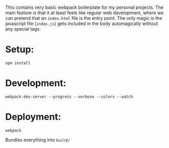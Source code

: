 This contains very basic webpack boilerplate for my personal projects. The main feature is that it at least feels like regular web development, where we can pretend that an `index.html` file is the entry point. The only magic is the javascript file (`index.js`) gets included in the body automagically without any special tags.

Setup:
======
    npm install

Development:
============
    webpack-dev-server --progress --verbose --colors --watch

Deployment:
===========
    webpack
Bundles everything into `build/`
